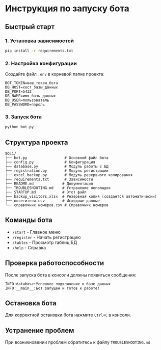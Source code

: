 # Инструкция по запуску бота

## Быстрый старт

### 1. Установка зависимостей
```bash
pip install -r requirements.txt
```

### 2. Настройка конфигурации
Создайте файл `.env` в корневой папке проекта:
```env
BOT_TOKEN=ваш_токен_бота
DB_HOST=хост_базы_данных
DB_PORT=5432
DB_NAME=имя_базы_данных
DB_USER=пользователь
DB_PASSWORD=пароль
```

### 3. Запуск бота
```bash
python bot.py
```

## Структура проекта

```
SQL1/
├── bot.py                 # Основной файл бота
├── config.py              # Конфигурация
├── database.py            # Модуль работы с БД
├── registration.py        # Модуль регистрации
├── excel_backup.py        # Модуль резервного копирования
├── requirements.txt       # Зависимости
├── README.md             # Документация
├── TROUBLESHOOTING.md    # Устранение неполадок
├── STARTUP.md            # Этот файл
├── backup_visitors.xlsx  # Резервная копия (создается автоматически)
├── посетители.csv        # Исходные данные
└── справочник номеров.csv # Справочник номеров
```

## Команды бота

- `/start` - Главное меню
- `/register` - Начать регистрацию
- `/tables` - Просмотр таблиц БД
- `/help` - Справка

## Проверка работоспособности

После запуска бота в консоли должны появиться сообщения:
```
INFO:database:Успешное подключение к базе данных
INFO:__main__:Бот запущен и готов к работе!
```

## Остановка бота

Для корректной остановки бота нажмите `Ctrl+C` в консоли.

## Устранение проблем

При возникновении проблем обратитесь к файлу `TROUBLESHOOTING.md`
